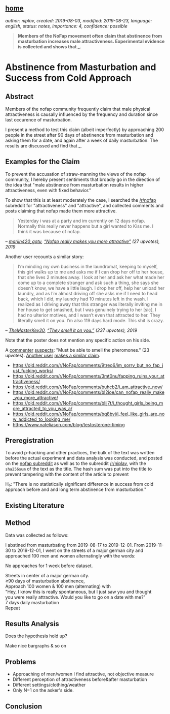 [home](./index.md)
------------------

*author: niplav, created: 2019-08-03, modified: 2019-08-23, language: english, status: notes, importance: 4, confidence: possible*

> __Members of the NoFap movement often claim that abstinence from
> masturbation increases male attractiveness. Experimental evidence is
> collected and shows that \_.__

Abstinence from Masturbation and Success from Cold Approach
===========================================================

Abstract
--------

Members of the nofap community frequently claim that male physical
attractiveness is causally influenced by the frequency and duration
since last occurence of masturbation.

I present a method to test this claim (albeit imperfectly) by approaching
200 people in the street after 90 days of abstinence from masturbation and
asking them for a date, and again after a week of daily masturbation. The
results are discussed and find that \_.

Examples for the Claim
-----------------------

To prevent the accusation of straw-manning the views of the nofap
community, I hereby present sentiments that broadly go in the direction
of the idea that "male abstinence from masturbation results in higher
attractiveness, even with fixed behavior."

To show that this is at least moderately the case, I searched the
[/r/nofap](https://old.reddit.com/r/NoFap/) subreddit for "attractiveness"
and "attractive", and collected comments and posts claiming that nofap
made them more attractive.

> Yesterday i was at a party and im currently on 12 days nofap. Normally
this really never happens but a girl wanted to Kiss me. I think it was
because of nofap.

*– [marijn420_gotu](https://old.reddit.com/user/marijn420_gotu), [“Nofap really makes you more attractive”](https://old.reddit.com/r/NoFap/comments/bluepi/nofap_really_makes_you_more_attractive/) (27 upvotes), 2019*

Another user recounts a similar story:

> I’m minding my own business in the laundromat, keeping to myself, this
girl walks up to me and asks me if I can drop her off to her house, that
she lives 2 minutes away. I look at her and ask her what made her come up
to a complete stranger and ask such a thing, she says she doesn’t know,
we have a little laugh. I drop her off, help her unload her laundry,
and as I’m almost driving off she asks me if I need to head back,
which I did, my laundry had 10 minutes left in the wash. I realized as I
driving away that this stranger was literally inviting me in her house to
get smashed, but I was genuinely trying to her [sic], I had no ulterior
motives, and I wasn’t even that attracted to her. They literally smell
it on you. I’m also 119 days hard mode. This shit is crazy.

*– [TheMasterKey20](https://old.reddit.com/user/TheMasterKey20), [“They smell it on you.”](https://old.reddit.com/r/NoFap/comments/bzj8ra/they_smell_it_on_you/) (237 upvotes), 2019*

Note that the poster does not mention any specific action on his side.

A [commenter](https://old.reddit.com/user/AustinReckless)
[suspects](https://old.reddit.com/r/NoFap/comments/bzj8ra/they_smell_it_on_you/eqt5bsv/):
"Must be able to smell the pheromones." (23 upvotes). [Another
user](https://old.reddit.com/r/NoFap/comments/bzj8ra/they_smell_it_on_you/eqti6xg/)
[makes a similar
claim](https://old.reddit.com/r/NoFap/comments/bzj8ra/they_smell_it_on_you/eqti6xg/).

* https://old.reddit.com/r/NoFap/comments/9treo6/im_sorry_but_no_fap_just_fucking_works/
* https://old.reddit.com/r/NoFap/comments/3mt0nu/fapping_ruins_your_attractiveness/
* https://old.reddit.com/r/NoFap/comments/buhcb2/i_am_attractive_now/
* https://old.reddit.com/r/NoFap/comments/bl2ioe/can_nofap_really_make_you_more_attractive/
* https://old.reddit.com/r/NoFap/comments/blij7t/i_thought_girls_being_more_attracted_to_you_was_a/
* https://old.reddit.com/r/NoFap/comments/bq8bvj/i_feel_like_girls_are_now_addicted_to_looking_me/
* https://www.nateliason.com/blog/testosterone-timing

Preregistration
---------------

To avoid p-hacking and other practices, the bulk of the text was written
before the actual experiment and data analysis was conducted, and posted
on the [nofap subreddit](https://old.reddit.com/r/NoFap/) as well as to
the subreddit [/r/niplav](https://old.reddit.com/r/niplav), with the
`sha256sum` of the text as the title. The hash sum was put into the
title to prevent tampering with the content of the article to prevent

H₀:
"There is no statistically significant difference in success from cold approach before and and long term abstinence from masturbation."

Existing Literature
-------------------

Method
------

Data was collected as follows:

I abstined <!--TODO: What is the correct verb for abstinence?--> from
masturbating from 2019-08-17 to 2019-12-01. From 2019-11-30 to 2019-12-01,
I went on the streets of a major german city and approached 100 men and women
alternatingly with the words:

No approaches for 1 week before dataset.

Streets in center of a major german city.  
≥90 days of masturbation abstinence,  
Approach 100 women & 100 men (alternating) with  
"Hey, I know this is really spontaneous, but I just saw you and thought  
you were really attractive. Would you like to go on a date with me?"  
7 days daily masturbation  
Repeat  

Results Analysis
-----------------

Does the hypothesis hold up?

Make nice bargraphs & so on

Problems
--------

* Approaching of men/women I find attractive, not objective measure
* Different perception of attractiveness before&after masturbation
* Different settings/clothing/weather
* Only N=1 on the asker's side.

Conclusion
----------
